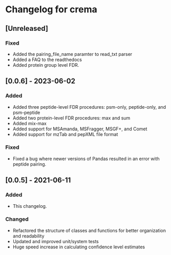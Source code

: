 # Changelog for crema  

## [Unreleased]
### Fixed
- Added the pairing\_file\_name paramter to read\_txt parser
- Added a FAQ to the readthedocs
- Added protein group level FDR. 


## [0.0.6] - 2023-06-02
### Added
- Added three peptide-level FDR procedures: psm-only, peptide-only, and
  psm-peptide
- Added two protein-level FDR procedures: max and sum
- Added mix-max
- Added support for MSAmanda, MSFragger, MSGF+, and Comet
- Added support for mzTab and pepXML file format

### Fixed
- Fixed a bug where newer versions of Pandas resulted in an error with peptide
  pairing.

## [0.0.5] - 2021-06-11  
### Added  
- This changelog.

### Changed  
- Refactored the structure of classes and functions for better organization and readability
- Updated and improved unit/system tests
- Huge speed increase in calculating confidence level estimates
